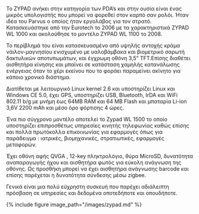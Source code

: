 
Το ZYPAD ανήκει στην κατηγορία των PDA’s και στην ουσία είναι ένας μικρός υπολογιστής που μπορεί να φορεθεί στον καρπό σαν ρολόι.
Ήταν ιδέα του Parvus ο οποίος ήταν εργολάβος για τον στρατό. Κατασκευάστηκε από την Eurotech το 2006 με τα χαρακτηριστικά ZYPAD WL 1000 
και ακολούθησε το μοντέλο ZYPAD WL 1100 το 2008.

Το περίβλημά του είναι κατασκευασμένο από υψηλής αντοχής κράμα νάιλον-μαγνησίου ενισχυμένο 
με υαλοβάμβακα και βιομετρικό σαρωτή δακτυλικών αποτυπωμάτων, και έγχρωμη οθόνη 3,5” TFT.Επίσης διαθέτει αισθητήρα κίνησης και μπαίνει σε 
κατάσταση χαμηλής κατανάλωσης ενέργειας όταν το χέρι εκείνου που το φοράει παραμείνει ακίνητο για κάποιο χρονικό διάστημα.

Διατίθεται με λειτουργικό Linux kernel 2.6 και υποστηρίζει Linux και Windows CE 5.0, έχει GPS, υποστηρίζει USB, Bluetooth, IrDA και 
WiFi 802.11 b/g με μνήμη έως 64ΜΒ RAM και 64 ΜΒ Flash και μπαταρία Li-ion 3,6V 2200 mAh και μέσο όρο φόρτισης 4 ώρες.

Ένα πιο σύγχρονο μοντέλο αποτελεί το Zypad WL 1500 το οποίο υποστηρίζει επιπροσθέτως υπηρεσίες κινητής τηλεφωνίας καθώς επίσης και πολλά πρωτόκολλα επικοινωνίας 
για εφαρμογές όπως για παράδειγμα : ιατρικές, βιομηχανικές, στρατιωτικές, εφαρμογές μεταφορών.

Έχει οθόνη αφής QVGA , 12-key πληκτρολόγιο, θύρα MicroSD, δυνατότητα αναπαραγωγής ήχου και αισθητήρα φωτός για εύκολη ανάγνωση της οθόνης. 
Ως προσθήκη μπορεί να έχει  αισθητήρα ανάγνωσης barcode και επίσης παρέχεται η δυνατότητα σύνδεσης μέσω zigbee.

Γενικά είναι μια πολύ εύχρηστη συσκευή που παρέχει αδιάλειπτη πρόσβαση σε υπηρεσίες και δεδομένα οποτεδήποτε και οπουδήποτε.



{% include figure image_path="/images/zypad.md" %}
